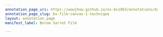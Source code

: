```yaml
---
annotation_page_uri: https://wowjhow.github.io/os-bs1963/annotations/bs-film-canvas-1-technique.json
annotation_page_slug: bs-film-canvas-1-technique
layout: annotation_page
manifest_label: Borom Sarret Film

---
```

